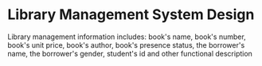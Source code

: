 # Library Management System Design
<p>Library management information includes: book's name, book's number, book's unit price, book's author, book's presence status, the borrower's name, the borrower's gender, student's id and other functional description</p>
